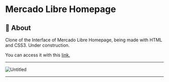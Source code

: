 # Mercado Libre Homepage

## 📖 About

Clone of the Interface of Mercado Libre Homepage, being made with HTML and CSS3.
Under construction.

You can access it with this [link.](https://mercadolivre-rhuanbello.vercel.app/)

---

![Untitled](https://i.imgur.com/5jSS0sJ.png)

---

